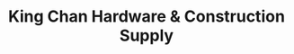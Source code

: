 ---
title: "King Chan Hardware & Construction Supply"
url: /los-banos/king-chan-hardware-und-construction-supply/
shop: Eisenwaren
---
